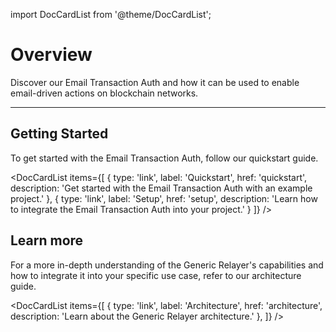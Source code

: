 import DocCardList from '@theme/DocCardList';

# Overview

<div style={{fontSize: '1.2em'}}>
Discover our Email Transaction Auth and how it can be used to enable email-driven actions on blockchain networks.
</div>

---
  
## Getting Started

To get started with the Email Transaction Auth, follow our quickstart guide.

<DocCardList 
  items={[
    {
      type: 'link',
      label: 'Quickstart',
      href: 'quickstart',
      description: 'Get started with the Email Transaction Auth with an example project.'
    },
    {
      type: 'link',
      label: 'Setup',
      href:  'setup',
      description: 'Learn how to integrate the Email Transaction Auth into your project.'
    }
  ]}
/>

## Learn more

For a more in-depth understanding of the Generic Relayer's capabilities and how to integrate it into your specific use case, refer to our architecture guide.

<DocCardList 
  items={[
    {
      type: 'link',
      label: 'Architecture',
      href: 'architecture',
      description: 'Learn about the Generic Relayer architecture.'
    },
  ]}
/>
